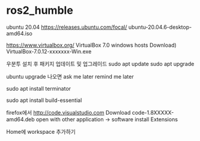 # ros2_humble

ubuntu 20.04
https://releases.ubuntu.com/focal/
	ubuntu-20.04.6-desktop-amd64.iso

https://www.virtualbox.org/
VirtualBox 7.0
windows hosts
Download) VirtualBox-7.0.12-xxxxxxx-Win.exe

우분투 설치 후 패키지 업데이트 및 업그레이드
sudo apt update
sudo apt upgrade

ubuntu upgrade 나오면 
ask me later
remind me later

sudo apt install terminator

sudo apt install build-essential

firefox에서
http://code.visualstudio.com
Download
code-1.8XXXXX-amd64.deb
open with other application -> software install
Extensions

Home에 workspace 추가하기
